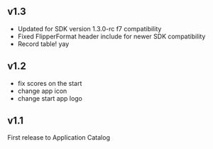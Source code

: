 ## v1.3

- Updated for SDK version 1.3.0-rc f7 compatibility
- Fixed FlipperFormat header include for newer SDK compatibility
- Record table!  yay 

## v1.2

- fix scores on the start
- change app icon
- change start app logo

## v1.1

First release to Application Catalog
